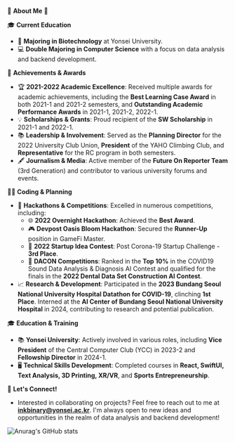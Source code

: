 🌟 **About Me** 🌟

🎓 **Current Education**
- 🧬 **Majoring in Biotechnology** at Yonsei University.
- 💻 **Double Majoring in Computer Science** with a focus on data analysis and backend development.

🚀 **Achievements & Awards**
- 🏆 **2021-2022 Academic Excellence**: Received multiple awards for academic achievements, including the **Best Learning Case Award** in both 2021-1 and 2021-2 semesters, and **Outstanding Academic Performance Awards** in 2021-1, 2021-2, 2022-1.
- 💡 **Scholarships & Grants**: Proud recipient of the **SW Scholarship** in 2021-1 and 2022-1.
- 📚 **Leadership & Involvement**: Served as the **Planning Director** for the 2022 University Club Union, **President** of the YAHO Climbing Club, and **Representative** for the RC program in both semesters.
- 🖋️ **Journalism & Media**: Active member of the **Future On Reporter Team** (3rd Generation) and contributor to various university forums and events.

👨‍💻 **Coding & Planning**
- 🥇 **Hackathons & Competitions**: Excelled in numerous competitions, including:
  - 🌐 **2022 Overnight Hackathon**: Achieved the **Best Award**.
  - 🎮 **Devpost Oasis Bloom Hackathon**: Secured the **Runner-Up** position in GameFi Master.
  - 🚀 **2022 Startup Idea Contest**: Post Corona-19 Startup Challenge - **3rd Place**.
  - 🤖 **DACON Competitions**: Ranked in the **Top 10%** in the COVID19 Sound Data Analysis & Diagnosis AI Contest and qualified for the finals in the **2022 Dental Data Set Construction AI Contest**.
- 📈 **Research & Development**: Participated in the **2023 Bundang Seoul National University Hospital Datathon for COVID-19**, clinching **1st Place**. Interned at the **AI Center of Bundang Seoul National University Hospital** in 2024, contributing to research and potential publication.

🎓 **Education & Training**
- 📚 **Yonsei University**: Actively involved in various roles, including **Vice President** of the Central Computer Club (YCC) in 2023-2 and **Fellowship Director** in 2024-1.
- 🖥️ **Technical Skills Development**: Completed courses in **React, SwiftUI, Text Analysis, 3D Printing, XR/VR**, and **Sports Entrepreneurship**.

📧 **Let's Connect!**
- Interested in collaborating on projects? Feel free to reach out to me at **inkbinary@yonsei.ac.kr**. I'm always open to new ideas and opportunities in the realm of data analysis and backend development!

![Anurag's GitHub stats](https://github-readme-stats.vercel.app/api?username=julia-biolat&show_icons=true&theme=radical)
